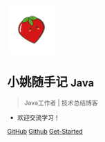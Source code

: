 ![logo](icon.png)

# 小姚随手记 <small>Java</small>

> Java工作者 | 技术总结博客 
- 欢迎交流学习！

[GitHub](https://github.com/mzyaoo)
[Github](https://github.com/mzyaoo)
[Get-Started](README.md)

